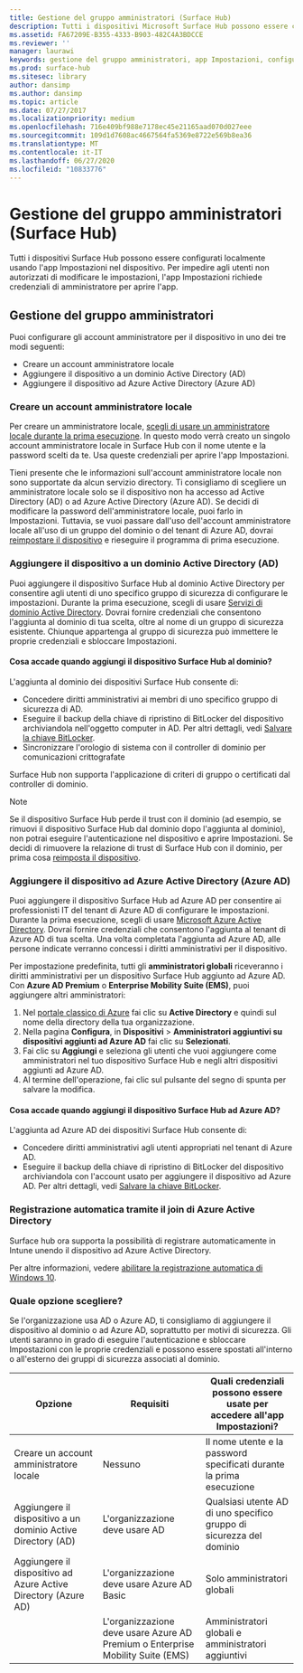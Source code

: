 ```yaml
---
title: Gestione del gruppo amministratori (Surface Hub)
description: Tutti i dispositivi Microsoft Surface Hub possono essere configurati singolarmente aprendo l'app Impostazioni nel dispositivo.
ms.assetid: FA67209E-B355-4333-B903-482C4A3BDCCE
ms.reviewer: ''
manager: laurawi
keywords: gestione del gruppo amministratori, app Impostazioni, configurare Surface Hub
ms.prod: surface-hub
ms.sitesec: library
author: dansimp
ms.author: dansimp
ms.topic: article
ms.date: 07/27/2017
ms.localizationpriority: medium
ms.openlocfilehash: 716e409bf988e7178ec45e21165aad070d027eee
ms.sourcegitcommit: 109d1d7608ac4667564fa5369e8722e569b8ea36
ms.translationtype: MT
ms.contentlocale: it-IT
ms.lasthandoff: 06/27/2020
ms.locfileid: "10833776"
---
```

# Gestione del gruppo amministratori (Surface Hub)


Tutti i dispositivi Surface Hub possono essere configurati localmente usando l'app Impostazioni nel dispositivo. Per impedire agli utenti non autorizzati di modificare le impostazioni, l'app Impostazioni richiede credenziali di amministratore per aprire l'app.


## Gestione del gruppo amministratori

Puoi configurare gli account amministratore per il dispositivo in uno dei tre modi seguenti:

-   Creare un account amministratore locale
-   Aggiungere il dispositivo a un dominio Active Directory (AD)
-   Aggiungere il dispositivo ad Azure Active Directory (Azure AD)


### Creare un account amministratore locale

Per creare un amministratore locale, [scegli di usare un amministratore locale durante la prima esecuzione](first-run-program-surface-hub.md#use-a-local-admin). In questo modo verrà creato un singolo account amministratore locale in Surface Hub con il nome utente e la password scelti da te. Usa queste credenziali per aprire l'app Impostazioni.

Tieni presente che le informazioni sull'account amministratore locale non sono supportate da alcun servizio directory. Ti consigliamo di scegliere un amministratore locale solo se il dispositivo non ha accesso ad Active Directory (AD) o ad Azure Active Directory (Azure AD). Se decidi di modificare la password dell'amministratore locale, puoi farlo in Impostazioni. Tuttavia, se vuoi passare dall'uso dell'account amministratore locale all'uso di un gruppo del dominio o del tenant di Azure AD, dovrai [reimpostare il dispositivo](device-reset-surface-hub.md) e rieseguire il programma di prima esecuzione.

### Aggiungere il dispositivo a un dominio Active Directory (AD)

Puoi aggiungere il dispositivo Surface Hub al dominio Active Directory per consentire agli utenti di uno specifico gruppo di sicurezza di configurare le impostazioni. Durante la prima esecuzione, scegli di usare [Servizi di dominio Active Directory](first-run-program-surface-hub.md#use-active-directory-domain-services). Dovrai fornire credenziali che consentono l'aggiunta al dominio di tua scelta, oltre al nome di un gruppo di sicurezza esistente. Chiunque appartenga al gruppo di sicurezza può immettere le proprie credenziali e sbloccare Impostazioni.

#### Cosa accade quando aggiungi il dispositivo Surface Hub al dominio?
L'aggiunta al dominio dei dispositivi Surface Hub consente di:
- Concedere diritti amministrativi ai membri di uno specifico gruppo di sicurezza di AD.
- Eseguire il backup della chiave di ripristino di BitLocker del dispositivo archiviandola nell'oggetto computer in AD. Per altri dettagli, vedi [Salvare la chiave BitLocker](save-bitlocker-key-surface-hub.md).
- Sincronizzare l'orologio di sistema con il controller di dominio per comunicazioni crittografate

Surface Hub non supporta l'applicazione di criteri di gruppo o certificati dal controller di dominio.

> [!NOTE]
> Se il dispositivo Surface Hub perde il trust con il dominio (ad esempio, se rimuovi il dispositivo Surface Hub dal dominio dopo l'aggiunta al dominio), non potrai eseguire l'autenticazione nel dispositivo e aprire Impostazioni. Se decidi di rimuovere la relazione di trust di Surface Hub con il dominio, per prima cosa [reimposta il dispositivo](device-reset-surface-hub.md).


### Aggiungere il dispositivo ad Azure Active Directory (Azure AD)

Puoi aggiungere il dispositivo Surface Hub ad Azure AD per consentire ai professionisti IT del tenant di Azure AD di configurare le impostazioni. Durante la prima esecuzione, scegli di usare [Microsoft Azure Active Directory](first-run-program-surface-hub.md#use-microsoft-azure-active-directory). Dovrai fornire credenziali che consentono l'aggiunta al tenant di Azure AD di tua scelta. Una volta completata l'aggiunta ad Azure AD, alle persone indicate verranno concessi i diritti amministrativi per il dispositivo.

Per impostazione predefinita, tutti gli **amministratori globali** riceveranno i diritti amministrativi per un dispositivo Surface Hub aggiunto ad Azure AD. Con **Azure AD Premium** o **Enterprise Mobility Suite (EMS)**, puoi aggiungere altri amministratori:
1.  Nel [portale classico di Azure](https://manage.windowsazure.com/) fai clic su **Active Directory** e quindi sul nome della directory della tua organizzazione.
2.  Nella pagina **Configura**, in **Dispositivi** > **Amministratori aggiuntivi su dispositivi aggiunti ad Azure AD** fai clic su **Selezionati**.
3.  Fai clic su **Aggiungi** e seleziona gli utenti che vuoi aggiungere come amministratori nel tuo dispositivo Surface Hub e negli altri dispositivi aggiunti ad Azure AD.
4.  Al termine dell'operazione, fai clic sul pulsante del segno di spunta per salvare la modifica.

#### Cosa accade quando aggiungi il dispositivo Surface Hub ad Azure AD?
L'aggiunta ad Azure AD dei dispositivi Surface Hub consente di:
- Concedere diritti amministrativi agli utenti appropriati nel tenant di Azure AD.
- Eseguire il backup della chiave di ripristino di BitLocker del dispositivo archiviandola con l'account usato per aggiungere il dispositivo ad Azure AD. Per altri dettagli, vedi [Salvare la chiave BitLocker](save-bitlocker-key-surface-hub.md).

### Registrazione automatica tramite il join di Azure Active Directory

Surface hub ora supporta la possibilità di registrare automaticamente in Intune unendo il dispositivo ad Azure Active Directory. 

Per altre informazioni, vedere [abilitare la registrazione automatica di Windows 10](https://docs.microsoft.com/intune/windows-enroll#enable-windows-10-automatic-enrollment).

### Quale opzione scegliere?

Se l'organizzazione usa AD o Azure AD, ti consigliamo di aggiungere il dispositivo al dominio o ad Azure AD, soprattutto per motivi di sicurezza. Gli utenti saranno in grado di eseguire l'autenticazione e sbloccare Impostazioni con le proprie credenziali e possono essere spostati all'interno o all'esterno dei gruppi di sicurezza associati al dominio.

| Opzione                                            | Requisiti                            | Quali credenziali possono essere usate per accedere all'app Impostazioni?  |
|---------------------------------------------------|-----------------------------------------|-------|
| Creare un account amministratore locale                      | Nessuno                                    | Il nome utente e la password specificati durante la prima esecuzione |
| Aggiungere il dispositivo a un dominio Active Directory (AD)              | L'organizzazione deve usare AD               | Qualsiasi utente AD di uno specifico gruppo di sicurezza del dominio |
| Aggiungere il dispositivo ad Azure Active Directory (Azure AD) | L'organizzazione deve usare Azure AD Basic   | Solo amministratori globali |
| &nbsp;                                            | L'organizzazione deve usare Azure AD Premium o Enterprise Mobility Suite (EMS) | Amministratori globali e amministratori aggiuntivi |


